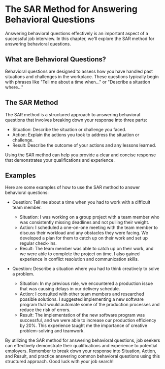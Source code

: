 The SAR Method for Answering Behavioral Questions
===============================================================================================

Answering behavioral questions effectively is an important aspect of a successful job interview. In this chapter, we'll explore the SAR method for answering behavioral questions.

What are Behavioral Questions?
------------------------------

Behavioral questions are designed to assess how you have handled past situations and challenges in the workplace. These questions typically begin with phrases like "Tell me about a time when..." or "Describe a situation where..."

The SAR Method
--------------

The SAR method is a structured approach to answering behavioral questions that involves breaking down your response into three parts:

* Situation: Describe the situation or challenge you faced.
* Action: Explain the actions you took to address the situation or challenge.
* Result: Describe the outcome of your actions and any lessons learned.

Using the SAR method can help you provide a clear and concise response that demonstrates your qualifications and experience.

Examples
--------

Here are some examples of how to use the SAR method to answer behavioral questions:

* Question: Tell me about a time when you had to work with a difficult team member.

  * Situation: I was working on a group project with a team member who was consistently missing deadlines and not pulling their weight.
  * Action: I scheduled a one-on-one meeting with the team member to discuss their workload and any obstacles they were facing. We developed a plan for them to catch up on their work and set up regular check-ins.
  * Result: The team member was able to catch up on their work, and we were able to complete the project on time. I also gained experience in conflict resolution and communication skills.
* Question: Describe a situation where you had to think creatively to solve a problem.

  * Situation: In my previous role, we encountered a production issue that was causing delays in our delivery schedule.
  * Action: I consulted with other team members and researched possible solutions. I suggested implementing a new software program that would automate some of the production processes and reduce the risk of errors.
  * Result: The implementation of the new software program was successful, and we were able to increase our production efficiency by 20%. This experience taught me the importance of creative problem-solving and teamwork.

By utilizing the SAR method for answering behavioral questions, job seekers can effectively demonstrate their qualifications and experience to potential employers. Remember to break down your response into Situation, Action, and Result, and practice answering common behavioral questions using this structured approach. Good luck with your job search!
